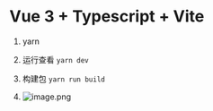 # Vue 3 + Typescript + Vite

1. yarn 

2. 运行查看  `yarn dev`

3. 构建包 `yarn run build`
4. ![image.png](https://upload-images.jianshu.io/upload_images/5531021-87ef13a5b642e197.png?imageMogr2/auto-orient/strip%7CimageView2/2/w/1240)
